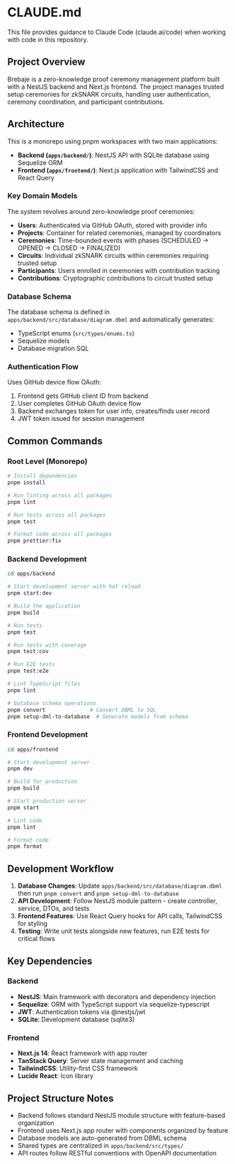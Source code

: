 # CLAUDE.md

This file provides guidance to Claude Code (claude.ai/code) when working with code in this repository.

## Project Overview

Brebaje is a zero-knowledge proof ceremony management platform built with a NestJS backend and Next.js frontend. The project manages trusted setup ceremonies for zkSNARK circuits, handling user authentication, ceremony coordination, and participant contributions.

## Architecture

This is a monorepo using pnpm workspaces with two main applications:

- **Backend (`apps/backend/`)**: NestJS API with SQLite database using Sequelize ORM
- **Frontend (`apps/frontend/`)**: Next.js application with TailwindCSS and React Query

### Key Domain Models

The system revolves around zero-knowledge proof ceremonies:

- **Users**: Authenticated via GitHub OAuth, stored with provider info
- **Projects**: Container for related ceremonies, managed by coordinators
- **Ceremonies**: Time-bounded events with phases (SCHEDULED → OPENED → CLOSED → FINALIZED)
- **Circuits**: Individual zkSNARK circuits within ceremonies requiring trusted setup
- **Participants**: Users enrolled in ceremonies with contribution tracking
- **Contributions**: Cryptographic contributions to circuit trusted setup

### Database Schema

The database schema is defined in `apps/backend/src/database/diagram.dbml` and automatically generates:

- TypeScript enums (`src/types/enums.ts`)
- Sequelize models
- Database migration SQL

### Authentication Flow

Uses GitHub device flow OAuth:

1. Frontend gets GitHub client ID from backend
2. User completes GitHub OAuth device flow
3. Backend exchanges token for user info, creates/finds user record
4. JWT token issued for session management

## Common Commands

### Root Level (Monorepo)

```bash
# Install dependencies
pnpm install

# Run linting across all packages
pnpm lint

# Run tests across all packages
pnpm test

# Format code across all packages
pnpm prettier:fix
```

### Backend Development

```bash
cd apps/backend

# Start development server with hot reload
pnpm start:dev

# Build the application
pnpm build

# Run tests
pnpm test

# Run tests with coverage
pnpm test:cov

# Run E2E tests
pnpm test:e2e

# Lint TypeScript files
pnpm lint

# Database schema operations
pnpm convert              # Convert DBML to SQL
pnpm setup-dml-to-database  # Generate models from schema
```

### Frontend Development

```bash
cd apps/frontend

# Start development server
pnpm dev

# Build for production
pnpm build

# Start production server
pnpm start

# Lint code
pnpm lint

# Format code
pnpm format
```

## Development Workflow

1. **Database Changes**: Update `apps/backend/src/database/diagram.dbml` then run `pnpm convert` and `pnpm setup-dml-to-database`
2. **API Development**: Follow NestJS module pattern - create controller, service, DTOs, and tests
3. **Frontend Features**: Use React Query hooks for API calls, TailwindCSS for styling
4. **Testing**: Write unit tests alongside new features, run E2E tests for critical flows

## Key Dependencies

### Backend

- **NestJS**: Main framework with decorators and dependency injection
- **Sequelize**: ORM with TypeScript support via sequelize-typescript
- **JWT**: Authentication tokens via @nestjs/jwt
- **SQLite**: Development database (sqlite3)

### Frontend

- **Next.js 14**: React framework with app router
- **TanStack Query**: Server state management and caching
- **TailwindCSS**: Utility-first CSS framework
- **Lucide React**: Icon library

## Project Structure Notes

- Backend follows standard NestJS module structure with feature-based organization
- Frontend uses Next.js app router with components organized by feature
- Database models are auto-generated from DBML schema
- Shared types are centralized in `apps/backend/src/types/`
- API routes follow RESTful conventions with OpenAPI documentation
